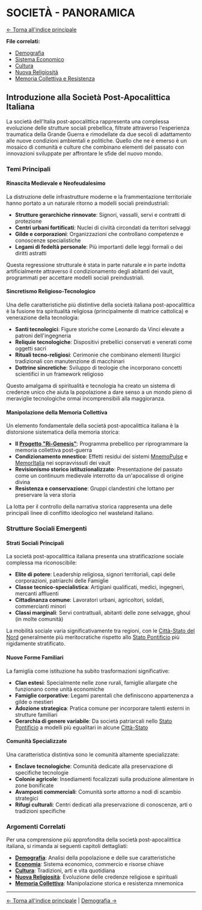 # SOCIETÀ - PANORAMICA

[← Torna all'indice principale](../01-Indice/01.0-indice-principale.md)

**File correlati:**
- [Demografia](../04-Societa/04.1-demografia.md)
- [Sistema Economico](../04-Societa/04.2-economia.md)
- [Cultura](../04-Societa/04.3-cultura.md)
- [Nuova Religiosità](../04-Societa/04.4-nuova-religiosita.md)
- [Memoria Collettiva e Resistenza](../04-Societa/04.5-memoria-collettiva.md)

## Introduzione alla Società Post-Apocalittica Italiana

La società dell'Italia post-apocalittica rappresenta una complessa evoluzione delle strutture sociali prebellica, filtrate attraverso l'esperienza traumatica della Grande Guerra e rimodellate da due secoli di adattamento alle nuove condizioni ambientali e politiche. Quello che ne è emerso è un mosaico di comunità e culture che combinano elementi del passato con innovazioni sviluppate per affrontare le sfide del nuovo mondo.

### Temi Principali

#### Rinascita Medievale e Neofeudalesimo

La distruzione delle infrastrutture moderne e la frammentazione territoriale hanno portato a un naturale ritorno a modelli sociali preindustriali:

- **Strutture gerarchiche rinnovate**: Signori, vassalli, servi e contratti di protezione
- **Centri urbani fortificati**: Nuclei di civiltà circondati da territori selvaggi
- **Gilde e corporazioni**: Organizzazioni che controllano competenze e conoscenze specialistiche
- **Legami di fedeltà personale**: Più importanti delle leggi formali o dei diritti astratti

Questa regressione strutturale è stata in parte naturale e in parte indotta artificialmente attraverso il condizionamento degli abitanti dei vault, programmati per accettare modelli sociali preindustriali.

#### Sincretismo Religioso-Tecnologico

Una delle caratteristiche più distintive della società italiana post-apocalittica è la fusione tra spiritualità religiosa (principalmente di matrice cattolica) e venerazione della tecnologia:

- **Santi tecnologici**: Figure storiche come Leonardo da Vinci elevate a patroni dell'ingegneria
- **Reliquie tecnologiche**: Dispositivi prebellici conservati e venerati come oggetti sacri
- **Rituali tecno-religiosi**: Cerimonie che combinano elementi liturgici tradizionali con manutenzione di macchinari
- **Dottrine sincretiche**: Sviluppo di teologie che incorporano concetti scientifici in un framework religioso

Questo amalgama di spiritualità e tecnologia ha creato un sistema di credenze unico che aiuta la popolazione a dare senso a un mondo pieno di meraviglie tecnologiche ormai incomprensibili alla maggioranza.

#### Manipolazione della Memoria Collettiva

Un elemento fondamentale della società post-apocalittica italiana è la distorsione sistematica della memoria storica:

- **Il [Progetto "Ri-Genesis"](../../09-Vault/09.4-controllo-mentale.md)**: Programma prebellico per riprogrammare la memoria collettiva post-guerra
- **Condizionamento mnestico**: Effetti residui dei sistemi [MnemoPulse](../../09-Vault/09.4-controllo-mentale.md) e [MemorItalia](../../09-Vault/09.4-controllo-mentale.md) nei sopravvissuti dei vault
- **Revisionismo storico istituzionalizzato**: Presentazione del passato come un continuum medievale interrotto da un'apocalisse di origine divina
- **Resistenza e conservazione**: Gruppi clandestini che lottano per preservare la vera storia

La lotta per il controllo della narrativa storica rappresenta una delle principali linee di conflitto ideologico nel wasteland italiano.

### Strutture Sociali Emergenti

#### Strati Sociali Principali

La società post-apocalittica italiana presenta una stratificazione sociale complessa ma riconoscibile:

- **Elite di potere**: Leadership religiosa, signori territoriali, capi delle corporazioni, patriarchi delle Famiglie
- **Classe tecnico-specialistica**: Artigiani qualificati, medici, ingegneri, mercanti affluenti
- **Cittadinanza comune**: Lavoratori urbani, agricoltori, soldati, commercianti minori
- **Classi marginali**: Servi contrattuali, abitanti delle zone selvagge, ghoul (in molte comunità)

La mobilità sociale varia significativamente tra regioni, con le [Città-Stato del Nord](../05-Fazioni/05.2-citta-stato-nord.md) generalmente più meritocratiche rispetto allo [Stato Pontificio](../05-Fazioni/05.1-stato-pontificio.md) più rigidamente stratificato.

#### Nuove Forme Familiari

La famiglia come istituzione ha subito trasformazioni significative:

- **Clan estesi**: Specialmente nelle zone rurali, famiglie allargate che funzionano come unità economiche
- **Famiglie corporative**: Legami parentali che definiscono appartenenza a gilde o mestieri
- **Adozione strategica**: Pratica comune per incorporare talenti esterni in strutture familiari
- **Gerarchia di genere variabile**: Da società patriarcali nello [Stato Pontificio](../05-Fazioni/05.1-stato-pontificio.md) a modelli più egualitari in alcune [Città-Stato](../05-Fazioni/05.2-citta-stato-nord.md)

#### Comunità Specializzate

Una caratteristica distintiva sono le comunità altamente specializzate:

- **Enclave tecnologiche**: Comunità dedicate alla preservazione di specifiche tecnologie
- **Colonie agricole**: Insediamenti focalizzati sulla produzione alimentare in zone bonificate
- **Avamposti commerciali**: Comunità sorte attorno a nodi di scambio strategici
- **Rifugi culturali**: Centri dedicati alla preservazione di conoscenze, arti o tradizioni specifiche

### Argomenti Correlati

Per una comprensione più approfondita della società post-apocalittica italiana, si rimanda ai seguenti capitoli dettagliati:

- **[Demografia](../04-Societa/04.1-demografia.md)**: Analisi della popolazione e delle sue caratteristiche
- **[Economia](../04-Societa/04.2-economia.md)**: Sistema economico, commercio e risorse chiave
- **[Cultura](../04-Societa/04.3-cultura.md)**: Tradizioni, arti e vita quotidiana
- **[Nuova Religiosità](../04-Societa/04.4-nuova-religiosita.md)**: Evoluzione delle credenze religiose e spirituali
- **[Memoria Collettiva](../04-Societa/04.5-memoria-collettiva.md)**: Manipolazione storica e resistenza mnemonica

---

[← Torna all'indice principale](../01-Indice/01.0-indice-principale.md) | [Demografia →](../04-Societa/04.1-demografia.md)